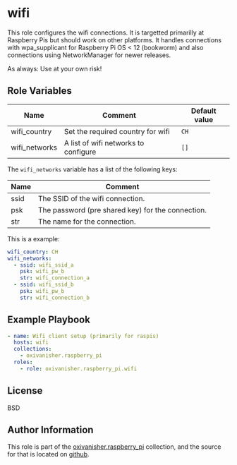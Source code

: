 wifi
====

This role configures the wifi connections. It is targetted primarilly at Raspberry Pis but should work on other platforms. It handles connections with wpa_supplicant for Raspberry Pi OS < 12 (bookworm) and also connections using NetworkManager for newer releases.

As always: Use at your own risk!

Role Variables
--------------

| Name          | Comment                              | Default value |
|---------------|--------------------------------------|---------------|
| wifi_country  | Set the required country for wifi    | `CH`          |
| wifi_networks | A list of wifi networks to configure | `[]`          |

The `wifi_networks` variable has a list of the following keys:

| Name | Comment                                           |
|------|---------------------------------------------------|
| ssid | The SSID of the wifi connection.                  |
| psk  | The password (pre shared key) for the connection. |
| str  | The name for the connection.                      |

This is a example:

```yaml
wifi_country: CH
wifi_networks:
  - ssid: wifi_ssid_a
    psk: wifi_pw_b
    str: wifi_connection_a
  - ssid: wifi_ssid_b
    psk: wifi_pw_b
    str: wifi_connection_b
```

Example Playbook
----------------
```yaml
- name: Wifi client setup (primarily for raspis)
  hosts: wifi
  collections:
    - oxivanisher.raspberry_pi
  roles:
    - role: oxivanisher.raspberry_pi.wifi
```

License
-------

BSD

Author Information
------------------

This role is part of the [oxivanisher.raspberry_pi](https://galaxy.ansible.com/ui/repo/published/oxivanisher/raspberry_pi/) collection, and the source for that is located on [github](https://github.com/oxivanisher/collection-raspberry_pi).
